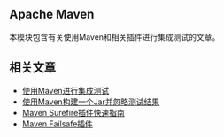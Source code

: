 ## Apache Maven

本模块包含有关使用Maven和相关插件进行集成测试的文章。

## 相关文章

+ [使用Maven进行集成测试](docs/使用Maven进行集成测试.md)
+ [使用Maven构建一个Jar并忽略测试结果](docs/使用Maven构建一个Jar并忽略测试结果.md)
+ [Maven Surefire插件快速指南](docs/Maven-Surefire插件快速指南.md)
+ [Maven Failsafe插件](docs/Maven-Failsafe插件.md)